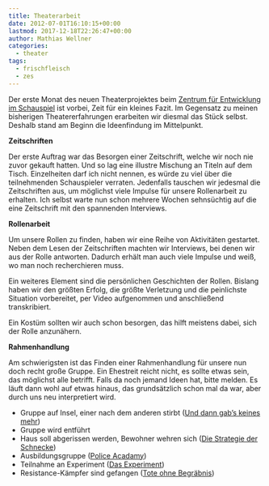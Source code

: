 ```yaml
---
title: Theaterarbeit
date: 2012-07-01T16:10:15+00:00
lastmod: 2017-12-18T22:26:47+00:00
author: Mathias Wellner
categories:
  - theater
tags:
  - frischfleisch
  - zes
---
```

Der erste Monat des neuen Theaterprojektes beim [Zentrum für Entwicklung im Schauspiel](http://www.zes-info.ch) ist 
vorbei, Zeit für ein kleines Fazit. Im Gegensatz zu meinen bisherigen Theatererfahrungen erarbeiten wir diesmal das Stück selbst. Deshalb stand am Beginn die Ideenfindung im Mittelpunkt. 

**Zeitschriften**

Der erste Auftrag war das Besorgen einer Zeitschrift, welche wir noch nie zuvor gekauft hatten. Und so lag eine illustre 
Mischung an Titeln auf dem Tisch. Einzelheiten darf ich nicht nennen, es würde zu viel über die teilnehmenden Schauspieler 
verraten. Jedenfalls tauschen wir jedesmal die Zeitschriften aus, um möglichst viele Impulse für unsere Rollenarbeit zu 
erhalten. Ich selbst warte nun schon mehrere Wochen sehnsüchtig auf die eine Zeitschrift mit den spannenden Interviews. 

**Rollenarbeit**

Um unsere Rollen zu finden, haben wir eine Reihe von Aktivitäten gestartet. Neben dem Lesen der Zeitschriften machten 
wir Interviews, bei denen wir aus der Rolle antworten. Dadurch erhält man auch viele Impulse und weiß, wo man noch 
recherchieren muss. 

Ein weiteres Element sind die persönlichen Geschichten der Rollen. Bislang haben wir den größten Erfolg, die größte 
Verletzung und die peinlichste Situation vorbereitet, per Video aufgenommen und anschließend transkribiert. 

Ein Kostüm sollten wir auch schon besorgen, das hilft meistens dabei, sich der Rolle anzunähern. 

**Rahmenhandlung**

Am schwierigsten ist das Finden einer Rahmenhandlung für unsere nun doch recht große Gruppe. Ein Ehestreit reicht nicht, 
es sollte etwas sein, das möglichst alle betrifft. Falls da noch jemand Ideen hat, bitte melden. Es läuft dann wohl auf 
etwas hinaus, das grundsätzlich schon mal da war, aber durch uns neu interpretiert wird. 

  * Gruppe auf Insel, einer nach dem anderen stirbt ([Und dann gab&#8217;s keines mehr](http://de.wikipedia.org/wiki/Und_dann_gabs_keines_mehr))
  * Gruppe wird entführt
  * Haus soll abgerissen werden, Bewohner wehren sich ([Die Strategie der Schnecke](http://de.wikipedia.org/wiki/Die_Strategie_der_Schnecke))
  * Ausbildungsgruppe ([Police Acadamy](http://de.wikipedia.org/wiki/Police_Academy))
  * Teilnahme an Experiment ([Das Experiment](http://de.wikipedia.org/wiki/Das_Experiment_%28Film%29))
  * Resistance-Kämpfer sind gefangen ([Tote ohne Begräbnis](http://www.rowohlt.de/buch/Jean_Paul_Sartre_Tote_ohne_Begraebnis.2581.html))